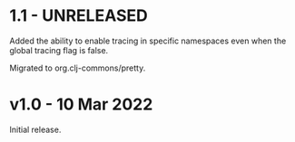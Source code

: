 # 1.1 - UNRELEASED

Added the ability to enable tracing in specific namespaces even when the global tracing flag
is false.

Migrated to org.clj-commons/pretty.

# v1.0 - 10 Mar 2022

Initial release.
